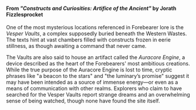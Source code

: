 #### From _"Constructs and Curiosities: Artifice of the Ancient"_ by Jorath Fizzlesprocket

One of the most mysterious locations referenced in Forebearer lore is the _Vesper Vaults_, a complex supposedly buried beneath the Western Wastes. The texts hint at vast chambers filled with constructs frozen in eerie stillness, as though awaiting a command that never came.

The Vaults are also said to house an artifact called the _Auracore Engine_, a device described as the heart of the Forebearers' most ambitious creations. While the true purpose of the Auracore Engine is lost to time, cryptic phrases like "a beacon to the stars" and "the luminary’s promise" suggest it may have been intended as a source of immense energy—or even as a means of communication with other realms. Explorers who claim to have searched for the Vesper Vaults report strange dreams and an overwhelming sense of being watched, though none have found the site itself.